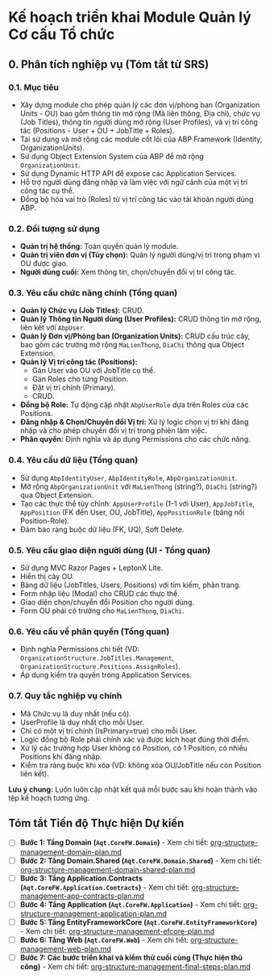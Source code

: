 # Kế hoạch triển khai Module Quản lý Cơ cấu Tổ chức

## 0. Phân tích nghiệp vụ (Tóm tắt từ SRS)

### 0.1. Mục tiêu
- Xây dựng module cho phép quản lý các đơn vị/phòng ban (Organization Units - OU) bao gồm thông tin mở rộng (Mã liên thông, Địa chỉ), chức vụ (Job Titles), thông tin người dùng mở rộng (User Profiles), và vị trí công tác (Positions - User + OU + JobTitle + Roles).
- Tái sử dụng và mở rộng các module cốt lõi của ABP Framework (Identity, OrganizationUnits).
- Sử dụng Object Extension System của ABP để mở rộng `OrganizationUnit`.
- Sử dụng Dynamic HTTP API để expose các Application Services.
- Hỗ trợ người dùng đăng nhập và làm việc với ngữ cảnh của một vị trí công tác cụ thể.
- Đồng bộ hóa vai trò (Roles) từ vị trí công tác vào tài khoản người dùng ABP.

### 0.2. Đối tượng sử dụng
- **Quản trị hệ thống:** Toàn quyền quản lý module.
- **Quản trị viên đơn vị (Tùy chọn):** Quản lý người dùng/vị trí trong phạm vi OU được giao.
- **Người dùng cuối:** Xem thông tin, chọn/chuyển đổi vị trí công tác.

### 0.3. Yêu cầu chức năng chính (Tổng quan)
- **Quản lý Chức vụ (Job Titles):** CRUD.
- **Quản lý Thông tin Người dùng (User Profiles):** CRUD thông tin mở rộng, liên kết với `AbpUser`.
- **Quản lý Đơn vị/Phòng ban (Organization Units):** CRUD cấu trúc cây, bao gồm các trường mở rộng `MaLienThong`, `DiaChi` thông qua Object Extension.
- **Quản lý Vị trí công tác (Positions):**
    - Gán User vào OU với JobTitle cụ thể.
    - Gán Roles cho từng Position.
    - Đặt vị trí chính (Primary).
    - CRUD.
- **Đồng bộ Role:** Tự động cập nhật `AbpUserRole` dựa trên Roles của các Positions.
- **Đăng nhập & Chọn/Chuyển đổi Vị trí:** Xử lý logic chọn vị trí khi đăng nhập và cho phép chuyển đổi vị trí trong phiên làm việc.
- **Phân quyền:** Định nghĩa và áp dụng Permissions cho các chức năng.

### 0.4. Yêu cầu dữ liệu (Tổng quan)
- Sử dụng `AbpIdentityUser`, `AbpIdentityRole`, `AbpOrganizationUnit`.
- Mở rộng `AbpOrganizationUnit` với `MaLienThong` (string?), `DiaChi` (string?) qua Object Extension.
- Tạo các thực thể tùy chỉnh: `AppUserProfile` (1-1 với User), `AppJobTitle`, `AppPosition` (FK đến User, OU, JobTitle), `AppPositionRole` (bảng nối Position-Role).
- Đảm bảo ràng buộc dữ liệu (FK, UQ), Soft Delete.

### 0.5. Yêu cầu giao diện người dùng (UI - Tổng quan)
- Sử dụng MVC Razor Pages + LeptonX Lite.
- Hiển thị cây OU.
- Bảng dữ liệu (JobTitles, Users, Positions) với tìm kiếm, phân trang.
- Form nhập liệu (Modal) cho CRUD các thực thể.
- Giao diện chọn/chuyển đổi Position cho người dùng.
- Form OU phải có trường cho `MaLienThong`, `DiaChi`.

### 0.6. Yêu cầu về phân quyền (Tổng quan)
- Định nghĩa Permissions chi tiết (VD: `OrganizationStructure.JobTitles.Management`, `OrganizationStructure.Positions.AssignRoles`).
- Áp dụng kiểm tra quyền trong Application Services.

### 0.7. Quy tắc nghiệp vụ chính
- Mã Chức vụ là duy nhất (nếu có).
- UserProfile là duy nhất cho mỗi User.
- Chỉ có một vị trí chính (IsPrimary=true) cho mỗi User.
- Logic đồng bộ Role phải chính xác và được kích hoạt đúng thời điểm.
- Xử lý các trường hợp User không có Position, có 1 Position, có nhiều Positions khi đăng nhập.
- Kiểm tra ràng buộc khi xóa (VD: không xóa OU/JobTitle nếu còn Position liên kết).

**Lưu ý chung:** Luôn luôn cập nhật kết quả mỗi bước sau khi hoàn thành vào tệp kế hoạch tương ứng.

## Tóm tắt Tiến độ Thực hiện Dự kiến

- [ ] **Bước 1: Tầng Domain (`Aqt.CoreFW.Domain`)** - Xem chi tiết: [org-structure-management-domain-plan.md](./org-structure-management-domain-plan.md)
- [ ] **Bước 2: Tầng Domain.Shared (`Aqt.CoreFW.Domain.Shared`)** - Xem chi tiết: [org-structure-management-domain-shared-plan.md](./org-structure-management-domain-shared-plan.md)
- [ ] **Bước 3: Tầng Application.Contracts (`Aqt.CoreFW.Application.Contracts`)** - Xem chi tiết: [org-structure-management-app-contracts-plan.md](./org-structure-management-app-contracts-plan.md)
- [ ] **Bước 4: Tầng Application (`Aqt.CoreFW.Application`)** - Xem chi tiết: [org-structure-management-application-plan.md](./org-structure-management-application-plan.md)
- [ ] **Bước 5: Tầng EntityFrameworkCore (`Aqt.CoreFW.EntityFrameworkCore`)** - Xem chi tiết: [org-structure-management-efcore-plan.md](./org-structure-management-efcore-plan.md)
- [ ] **Bước 6: Tầng Web (`Aqt.CoreFW.Web`)** - Xem chi tiết: [org-structure-management-web-plan.md](./org-structure-management-web-plan.md)
- [ ] **Bước 7: Các bước triển khai và kiểm thử cuối cùng (Thực hiện thủ công)** - Xem chi tiết: [org-structure-management-final-steps-plan.md](./org-structure-management-final-steps-plan.md)